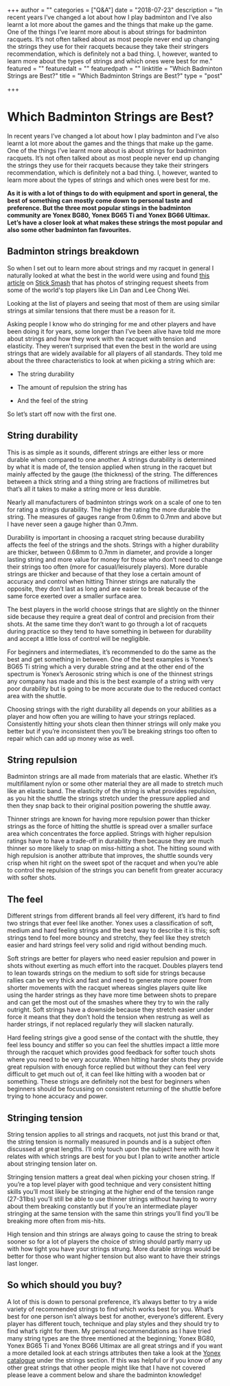 +++
author = ""
categories = ["Q&A"]
date = "2018-07-23"
description = "In recent years I’ve changed a lot about how I play badminton and I’ve also learnt a lot more about the games and the things that make up the game. One of the things I’ve learnt more about is about strings for badminton racquets. It’s not often talked about as most people never end up changing the strings they use for their racquets because they take their stringers recommendation, which is definitely not a bad thing. I, however, wanted to learn more about the types of strings and which ones were best for me."
featured = ""
featuredalt = ""
featuredpath = ""
linktitle = "Which Badminton Strings are Best?"
title = "Which Badminton Strings are Best?"
type = "post"

+++

# Which Badminton Strings are Best?

In recent years I’ve changed a lot about how I play badminton and I’ve also learnt a lot more about the games and the things that make up the game. One of the things I’ve learnt more about is about strings for badminton racquets. It’s not often talked about as most people never end up changing the strings they use for their racquets because they take their stringers recommendation, which is definitely not a bad thing. I, however, wanted to learn more about the types of strings and which ones were best for me.

**As it is with a lot of things to do with equipment and sport in general, the best of something can mostly come down to personal taste and preference. But the three most popular stings in the badminton community are Yonex BG80, Yonex BG65 Ti and Yonex BG66 Ultimax. Let’s have a closer look at what makes these strings the most popular and also some other badminton fan favourites.**

## Badminton strings breakdown

So when I set out to learn more about strings and my racquet in general I naturally looked at what the best in the world were using and found [this article](http://sticksmash.com/2016/11/07/string-tension-lin-dan-lee-chong-wei-use/) on [Stick Smash](http://sticksmash.com/2016/11/07/string-tension-lin-dan-lee-chong-wei-use/) that has photos of stringing request sheets from some of the world's top players like Lin Dan and Lee Chong Wei.

Looking at the list of players and seeing that most of them are using similar strings at similar tensions that there must be a reason for it.

Asking people I know who do stringing for me and other players and have been doing it for years, some longer than I’ve been alive have told me more about strings and how they work with the racquet with tension and elasticity. They weren’t surprised that even the best in the world are using strings that are widely available for all players of all standards. They told me about the three characteristics to look at when picking a string which are:

* The string durability

* The amount of repulsion the string has

* And the feel of the string

So let’s start off now with the first one.

## String durability

This is as simple as it sounds, different strings are either less or more durable when compared to one another. A strings durability is determined by what it is made of, the tension applied when strung in the racquet but mainly affected by the gauge (the thickness) of the string. The differences between a thick string and a thing string are fractions of millimetres but that’s all it takes to make a string more or less durable.

Nearly all manufacturers of badminton strings work on a scale of one to ten for rating a strings durability. The higher the rating the more durable the string. The measures of gauges range from 0.6mm to 0.7mm and above but I have never seen a gauge higher than 0.7mm.

Durability is important in choosing a racquet string because durability affects the feel of the strings and the shots. Strings with a higher durability are thicker, between 0.68mm to 0.7mm in diameter, and provide a longer lasting string and more value for money for those who don’t need to change their strings too often (more for casual/leisurely players). More durable strings are thicker and because of that they lose a certain amount of accuracy and control when hitting Thinner strings are naturally the opposite, they don’t last as long and are easier to break because of the same force exerted over a smaller surface area.

The best players in the world choose strings that are slightly on the thinner side because they require a great deal of control and precision from their shots. At the same time they don’t want to go through a lot of racquets during practice so they tend to have something in between for durability and accept a little loss of control will be negligible.

For beginners and intermediates, it’s recommended to do the same as the best and get something in between. One of the best examples is Yonex’s BG65 Ti string which a very durable string and at the other end of the spectrum is Yonex’s Aerosonic string which is one of the thinnest strings any company has made and this is the best example of a string with very poor durability but is going to be more accurate due to the reduced contact area with the shuttle.

Choosing strings with the right durability all depends on your abilities as a player and how often you are willing to have your strings replaced. Consistently hitting your shots clean then thinner strings will only make you better but if you’re inconsistent then you’ll be breaking strings too often to repair which can add up money wise as well.

## String repulsion

Badminton strings are all made from materials that are elastic. Whether it’s multifilament nylon or some other material they are all made to stretch much like an elastic band. The elasticity of the string is what provides repulsion, as you hit the shuttle the strings stretch under the pressure applied and then they snap back to their original position powering the shuttle away.

Thinner strings are known for having more repulsion power than thicker strings as the force of hitting the shuttle is spread over a smaller surface area which concentrates the force applied. Strings with higher repulsion ratings have to have a trade-off in durability then because they are much thinner so more likely to snap on miss-hitting a shot. The hitting sound with high repulsion is another attribute that improves, the shuttle sounds very crisp when hit right on the sweet spot of the racquet and when you’re able to control the repulsion of the strings you can benefit from greater accuracy with softer shots.

## The feel

Different strings from different brands all feel very different, it’s hard to find two strings that ever feel like another. Yonex uses a classification of soft, medium and hard feeling strings and the best way to describe it is this; soft strings tend to feel more bouncy and stretchy, they feel like they stretch easier and hard strings feel very solid and rigid without bending much.

Soft strings are better for players who need easier repulsion and power in shots without exerting as much effort into the racquet. Doubles players tend to lean towards strings on the medium to soft side for strings because rallies can be very thick and fast and need to generate more power from shorter movements with the racquet whereas singles players quite like using the harder strings as they have more time between shots to prepare and can get the most out of the smashes where they try to win the rally outright. Soft strings have a downside because they stretch easier under force it means that they don’t hold the tension when restrung as well as harder strings, if not replaced regularly they will slacken naturally.

Hard feeling strings give a good sense of the contact with the shuttle, they feel less bouncy and stiffer so you can feel the shuttles impact a little more through the racquet which provides good feedback for softer touch shots where you need to be very accurate. When hitting harder shots they provide great repulsion with enough force replied but without they can feel very difficult to get much out of, it can feel like hitting with a wooden bat or something. These strings are definitely not the best for beginners when beginners should be focussing on consistent returning of the shuttle before trying to hone accuracy and power.

## Stringing tension

String tension applies to all strings and racquets, not just this brand or that, the string tension is normally measured in pounds and is a subject often discussed at great lengths. I’ll only touch upon the subject here with how it relates with which strings are best for you but I plan to write another article about stringing tension later on.

Stringing tension matters a great deal when picking your chosen string. If you’re a top level player with good technique and very consistent hitting skills you’ll most likely be stringing at the higher end of the tension range (27-31lbs) you’ll still be able to use thinner strings without having to worry about them breaking constantly but if you’re an intermediate player stringing at the same tension with the same thin strings you’ll find you’ll be breaking more often from mis-hits.

High tension and thin strings are always going to cause the string to break sooner so for a lot of players the choice of string should partly marry up with how tight you have your strings strung. More durable strings would be better for those who want higher tension but also want to have their strings last longer.

## So which should you buy?

A lot of this is down to personal preference, it’s always better to try a wide variety of recommended strings to find which works best for you. What’s best for one person isn’t always best for another, everyone’s different. Every player has different touch, technique and play styles and they should try to find what’s right for them. My personal recommendations as I have tried many string types are the three mentioned at the beginning; Yonex BG80, Yonex BG65 Ti and Yonex BG66 Ultimax are all great strings and if you want a more detailed look at each strings attributes then take a look at the [Yonex catalogue](http://www.yonex.co.uk/_assets/files/18617_2018-UK-Badminton-Catalogue_Web.pdf) under the strings section. If this was helpful or if you know of any other great strings that other people might like that I have not covered please leave a comment below and share the badminton knowledge!
